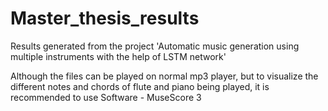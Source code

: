 # Master_thesis_results
Results generated from the project 'Automatic music generation using multiple instruments with the help of LSTM network'

Although the files can be played on normal mp3 player, but to visualize the different notes and chords of flute and piano being played, it is recommended to use Software - MuseScore 3 
